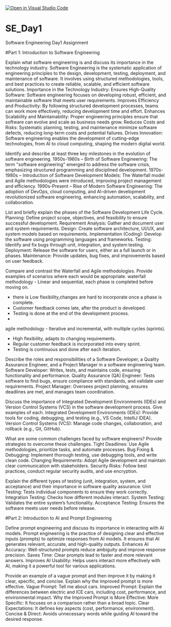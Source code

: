 [![Open in Visual Studio Code](https://classroom.github.com/assets/open-in-vscode-2e0aaae1b6195c2367325f4f02e2d04e9abb55f0b24a779b69b11b9e10269abc.svg)](https://classroom.github.com/online_ide?assignment_repo_id=18412811&assignment_repo_type=AssignmentRepo)
# SE_Day1
Software Engineering Day1 Assignment

#Part 1: Introduction to Software Engineering

Explain what software engineering is and discuss its importance in the technology industry.
Software Engineering is the systematic application of engineering principles to the design, development, testing, deployment, and maintenance of software. It involves using structured methodologies, tools, and best practices to create reliable, scalable, and efficient software solutions.
Importance in the Technology Industry:
Ensures High-Quality Software: Software engineering focuses on developing robust, efficient, and maintainable software that meets user requirements.
Improves Efficiency and Productivity: By following structured development processes, teams can work more effectively, reducing development time and effort.
Enhances Scalability and Maintainability: Proper engineering principles ensure that software can evolve and scale as business needs grow.
Reduces Costs and Risks: Systematic planning, testing, and maintenance minimize software defects, reducing long-term costs and potential failures.
Drives Innovation: Software engineering enables the development of cutting-edge technologies, from AI to cloud computing, shaping the modern digital world.


Identify and describe at least three key milestones in the evolution of software engineering.
1950s-1960s – Birth of Software Engineering: The term "software engineering" emerged to address the software crisis, emphasizing structured programming and disciplined development.
1970s-1980s – Introduction of Software Development Models: The Waterfall model and Agile methodologies were introduced, improving project management and efficiency.
1990s-Present – Rise of Modern Software Engineering: The adoption of DevOps, cloud computing, and AI-driven development revolutionized software engineering, enhancing automation, scalability, and collaboration.


List and briefly explain the phases of the Software Development Life Cycle.
Planning: Define project scope, objectives, and feasibility to ensure successful development.
Requirement Analysis: Gather and document user and system requirements.
Design: Create software architecture, UI/UX, and system models based on requirements.
Implementation (Coding): Develop the software using programming languages and frameworks.
Testing: Identify and fix bugs through unit, integration, and system testing.
Deployment: Release the software for users, either as a full launch or in phases.
Maintenance: Provide updates, bug fixes, and improvements based on user feedback.


Compare and contrast the Waterfall and Agile methodologies. Provide examples of scenarios where each would be appropriate.
waterfall methodology - Linear and sequential, each phase is completed before moving on. 
- there is Low flexibility,changes are hard to incorporate once a phase is complete.
- Customer feedback comes late, after the product is developed.
- Testing is done at the end of the development process.
- 
agile methodology - Iterative and incremental, with multiple cycles (sprints). 
- High flexibility, adapts to changing requirements. 
- Regular customer feedback is incorporated into every sprint. 
- Testing is continuous and done after each iteration.

Describe the roles and responsibilities of a Software Developer, a Quality Assurance Engineer, and a Project Manager in a software engineering team.
Software Developer: Writes, tests, and maintains code, ensuring functionality and performance.
Quality Assurance (QA) Engineer: Tests software to find bugs, ensure compliance with standards, and validate user requirements.
Project Manager: Oversees project planning, ensures deadlines are met, and manages team coordination.

Discuss the importance of Integrated Development Environments (IDEs) and Version Control Systems (VCS) in the software development process. Give examples of each.
Integrated Development Environments (IDEs): Provide tools for coding, debugging, and testing (e.g., VS Code, IntelliJ IDEA).
Version Control Systems (VCS): Manage code changes, collaboration, and rollback (e.g., Git, GitHub).

What are some common challenges faced by software engineers? Provide strategies to overcome these challenges.
Tight Deadlines: Use Agile methodologies, prioritize tasks, and automate processes.
Bug Fixing & Debugging: Implement thorough testing, use debugging tools, and write clean code.
Changing Requirements: Adopt Agile development and maintain clear communication with stakeholders.
Security Risks: Follow best practices, conduct regular security audits, and use encryption.

Explain the different types of testing (unit, integration, system, and acceptance) and their importance in software quality assurance.
Unit Testing: Tests individual components to ensure they work correctly.
Integration Testing: Checks how different modules interact.
System Testing: Validates the entire system’s functionality.
Acceptance Testing: Ensures the software meets user needs before release.

#Part 2: Introduction to AI and Prompt Engineering


Define prompt engineering and discuss its importance in interacting with AI models.
Prompt engineering is the practice of designing clear and effective inputs (prompts) to optimize responses from AI models. It ensures that AI generates relevant, accurate, and high-quality outputs.
Enhances AI Accuracy: Well-structured prompts reduce ambiguity and improve response precision.
Saves Time: Clear prompts lead to faster and more relevant answers.
Improves AI Usability: Helps users interact more effectively with AI, making it a powerful tool for various applications.

Provide an example of a vague prompt and then improve it by making it clear, specific, and concise. Explain why the improved prompt is more effective.
Vague Prompt: Tell me about cars.
Improved Prompt: Explain the differences between electric and ICE cars, including cost, performance, and environmental impact.
Why the Improved Prompt is More Effective:
More Specific: It focuses on a comparison rather than a broad topic.
Clear Expectations: It defines key aspects (cost, performance, environment).
Concise & Direct: Avoids unnecessary words while guiding AI toward the desired response.
